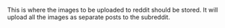 This is where the images to be uploaded to reddit should be stored.
It will upload all the images as separate posts to the subreddit.
